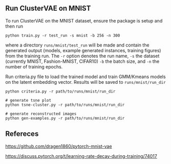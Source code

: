 
## Run ClusterVAE on MNIST

To run ClusterVAE on the MNIST dataset, ensure the package is setup and then run
```
python train.py -r test_run -s mnist -b 256 -n 300
```
where a directory `runs/mnist/test_run` will be made and contain the generated output
(models, example generated instances, training figures) from the training run.
The `-r` option denotes the run name, `-s` the dataset (currently MNIST, Fashion-MNIST, CIFAR10)
`-b` the batch size, and `-n` the number of training epochs.


Run criteria.py file to load the trained model and train GMM/Kmeans models on the latent embedding vector. Results will be saved to `runs/mnist/run_dir`
```
python criteria.py -r path/to/runs/mnist/run_dir

# generate tsne plot
python tsne-cluster.py -r path/to/runs/mnist/run_dir

# generate reconstructed images 
python gen-examples.py -r path/to/runs/mnist/run_dir
```

## Refereces

https://github.com/dragen1860/pytorch-mnist-vae

https://discuss.pytorch.org/t/learning-rate-decay-during-training/74017
